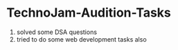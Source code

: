 # TechnoJam-Audition-Tasks
 1. solved some DSA questions
 2.  tried to do some web development tasks also 
